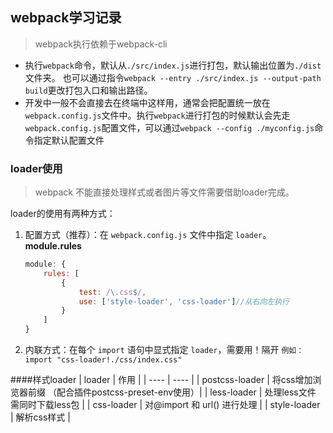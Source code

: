 ## webpack学习记录



>webpack执行依赖于webpack-cli

- 执行`webpack`命令，默认从`./src/index.js`进行打包，默认输出位置为`./dist`文件夹。
也可以通过指令`webpack --entry ./src/index.js --output-path build`更改打包入口和输出路径。
- 开发中一般不会直接去在终端中这样用，通常会把配置统一放在`webpack.config.js`文件中。执行`webpack`进行打包的时候默认会先走`webpack.config.js`配置文件，可以通过`webpack --config ./myconfig.js`命令指定默认配置文件


### loader使用

>webpack 不能直接处理样式或者图片等文件需要借助loader完成。

loader的使用有两种方式：
1. 配置方式（推荐）：在 `webpack.config.js` 文件中指定 `loader`。**module.rules**
    ```js
    module: {
        rules: [
            {
                test: /\.css$/,
                use: ['style-loader', 'css-loader']//从右向左执行
            }
        ]
    }
     ```
2. 内联方式：在每个 `import` 语句中显式指定 `loader`，需要用！隔开 `例如：import "css-loader!./css/index.css"`

####样式loader
|  loader   | 作用  |
|  ----  | ----  |
| postcss-loader  | 将css增加浏览器前缀 （配合插件postcss-preset-env使用）|
| less-loader  | 处理less文件 需同时下载less包 |
| css-loader  | 对@import 和 url() 进行处理 |
| style-loader | 解析css样式 |



